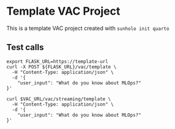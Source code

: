 # Template VAC Project

This is a template VAC project created with `sunholo init quarto`


## Test calls


```shell
export FLASK_URL=https://template-url
curl -X POST ${FLASK_URL}/vac/template \
  -H "Content-Type: application/json" \
  -d '{
    "user_input": "What do you know about MLOps?"
}'

curl $VAC_URL/vac/streaming/template \
  -H "Content-Type: application/json" \
  -d '{
    "user_input": "What do you know about MLOps?"
}'
```